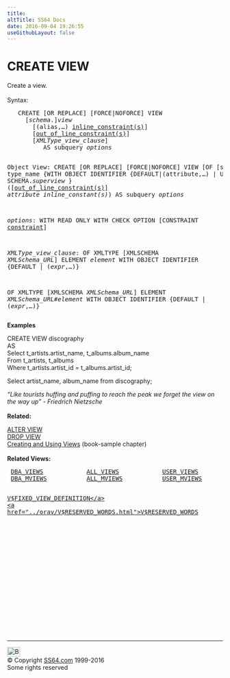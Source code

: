 ```yaml
---
title:
altTitle: SS64 Docs
date: 2016-09-04 19:26:55
useGithubLayout: false
---
```

<!-- #BeginLibraryItem "/Library/head_ora.lbi" --><!-- #EndLibraryItem --><h1>CREATE VIEW</h1> 
<p>Create a view.<br>
  <br>
  Syntax:</p>
<pre>   CREATE [OR REPLACE] [FORCE|NOFORCE] VIEW
     [<i>schema</i>.]<i>view</i> 
       [(alias,…) <a href="clause_constraint_col.html">inline_constraint(s)</a>]
       [<a href="clause_constraint_col.html">out_of_line_constraint(s)</a>]
       [<i>XMLType_view_clause</i>]
          AS subquery <i>options</i> 

Object View:
   CREATE [OR REPLACE] [FORCE|NOFORCE] VIEW
     [OF [schema.] type_name
        {WITH OBJECT IDENTIFIER {DEFAULT|(attribute,…) |
        UNDER SCHEMA.<i>superview</i> }
        ([<a href="clause_constraint_col.html">out_of_line_constraint(s)</a>]
            <i>attribute inline_constant(s)</i>)
            AS subquery <i>options</i>

<i>options</i>:
   WITH READ ONLY
   WITH CHECK OPTION [CONSTRAINT <a href="clause_constraint.html">constraint</a>]

<i>XMLType_view_clause</i>:
   OF XMLTYPE [XMLSCHEMA <i>XMLSchema_URL</i>] ELEMENT <i>element</i>
     WITH OBJECT IDENTIFIER {DEFAULT | (<i>expr</i>,…)}

   OF XMLTYPE [XMLSCHEMA <i>XMLSchema_URL</i>] ELEMENT <i>XMLSchema_URL#element</i>
     WITH OBJECT IDENTIFIER {DEFAULT | (<i>expr</i>,…)}</pre>
<p><b>Examples</b></p>
<p class="code">CREATE VIEW discography <br> 
AS 
<br>
Select t_artists.artist_name, t_albums.album_name<br>
From t_artists, t_albums <br>
Where t_artists.artist_id = 
t_albums.artist_id;</p>
<p class="code">Select artist_name, album_name from discography;</p>
<p><i>“Like tourists huffing and puffing to reach the peak we forget the view on the way up” - Friedrich Nietzsche</i><br>
  <br>
<b> Related:</b></p>
<p> <a href="view_a.html">ALTER VIEW</a> <br>
  <a href="view_d.html">DROP VIEW</a> <br>
<a href="http://www.informit.com/articles/article.asp?p=27131&amp;rl=1">Creating and Using Views</a> (book-sample chapter)<br>
  <br>
  <b>Related Views:</b></p>
<pre> <a href="../orad/DBA_VIEWS.html">DBA_VIEWS</a>            <a href="../orad/ALL_VIEWS.html">ALL_VIEWS</a>            <a href="../orad/USER_VIEWS.html">USER_VIEWS</a>
 <a href="../orad/DBA_MVIEWS.html">DBA_MVIEWS</a>           <a href="../orad/ALL_MVIEWS.html">ALL_MVIEWS</a>           <a href="../orad/USER_MVIEWS.html">USER_MVIEWS</a>

 <a href="../orav/V$FIXED_VIEW_DEFINITION.html">V$FIXED_VIEW_DEFINITION</a> 
 <a href="../orav/V$RESERVED_WORDS.html">V$RESERVED_WORDS</a></pre><!-- #BeginLibraryItem "/Library/foot_ora.lbi" --><p>
<!-- oracle-footer -->
<ins class="adsbygoogle" style="display:inline-block;width:300px;height:250px" data-ad-client="ca-pub-6140977852749469" data-ad-slot="4275490898"></ins>
<script>
(adsbygoogle = window.adsbygoogle || []).push({});
</script></p>
<hr>
<div id="bl" class="footer"><a href="view_c.html#"><img src="../images/top.png" width="30" height="22" alt="Back to the Top"></a></div>
<div id="br" class="footer, tagline">© Copyright <a href="http://ss64.com/">SS64.com</a> 1999-2016<br>
Some rights reserved</div><!-- #EndLibraryItem -->

